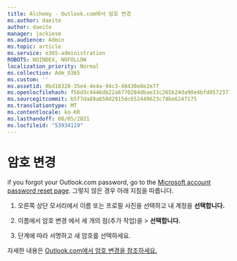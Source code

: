 ```yaml
---
title: Alchemy - Outlook.com에서 암호 변경
ms.author: daeite
author: daeite
manager: jackiesm
ms.audience: Admin
ms.topic: article
ms.service: o365-administration
ROBOTS: NOINDEX, NOFOLLOW
localization_priority: Normal
ms.collection: Adm_O365
ms.custom: ''
ms.assetid: 0bd18328-35e4-4e4a-94c3-48430e8e2e77
ms.openlocfilehash: f56d3c4446db22a6770284dbae33c265b24da90e4bfd05723770de6b2d20426f
ms.sourcegitcommit: b5f7da89a650d2915dc652449623c78be6247175
ms.translationtype: MT
ms.contentlocale: ko-KR
ms.lasthandoff: 08/05/2021
ms.locfileid: "53934119"
---
```

# <a name="change-your-password"></a>암호 변경

if you forgot your Outlook.com password, go to the [Microsoft account password reset page](https://go.microsoft.com/fwlink/p/?linkid=841909). 그렇지 않은 경우 아래 지침을 따릅니다.
  
1. 오른쪽 상단 모서리에서 이름 또는 프로필 사진을 선택하고 내 계정을 **선택합니다.** 
    
2. 이름에서 암호 변경 에서 세 개의 점(추가 작업)을 > **선택합니다.** 
    
3. 단계에 따라 서명하고 새 암호를 선택하세요. 
    
자세한 내용은 [Outlook.com에서 암호 변경을 참조하세요.](https://support.office.com/article/2138d690-811c-4545-b2f3-e4dbe80c9735.aspx)
  

